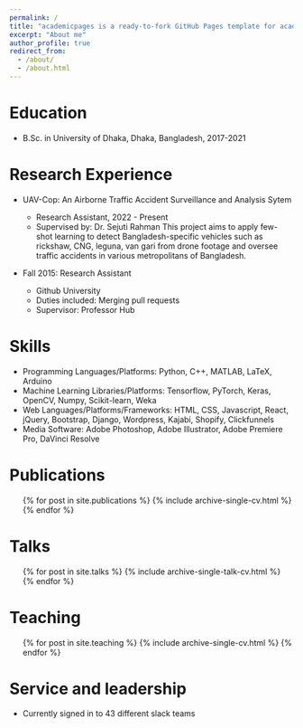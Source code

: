 ```yaml
---
permalink: /
title: "academicpages is a ready-to-fork GitHub Pages template for academic personal websites"
excerpt: "About me"
author_profile: true
redirect_from: 
  - /about/
  - /about.html
---
```


Education
======
* B.Sc. in University of Dhaka, Dhaka, Bangladesh, 2017-2021


Research Experience
======
* UAV-Cop: An Airborne Traffic Accident Surveillance and Analysis Sytem
  * Research Assistant, 2022 - Present
  * Supervised by: Dr. Sejuti Rahman
  This project aims to apply few-shot learning to detect Bangladesh-specific vehicles such as rickshaw, CNG, leguna, van gari from drone footage and oversee traffic accidents in various metropolitans of Bangladesh.

* Fall 2015: Research Assistant
  * Github University
  * Duties included: Merging pull requests
  * Supervisor: Professor Hub
  
Skills
======
* Programming Languages/Platforms: Python, C++, MATLAB, LaTeX, Arduino
* Machine Learning Libraries/Platforms: Tensorflow, PyTorch, Keras, OpenCV, Numpy, Scikit-learn, Weka
* Web Languages/Platforms/Frameworks: HTML, CSS, Javascript, React, jQuery, Bootstrap, Django, Wordpress, Kajabi, Shopify, Clickfunnels
* Media Software: Adobe Photoshop, Adobe Illustrator, Adobe Premiere Pro, DaVinci Resolve

Publications
======
  <ul>{% for post in site.publications %}
    {% include archive-single-cv.html %}
  {% endfor %}</ul>
  
Talks
======
  <ul>{% for post in site.talks %}
    {% include archive-single-talk-cv.html %}
  {% endfor %}</ul>
  
Teaching
======
  <ul>{% for post in site.teaching %}
    {% include archive-single-cv.html %}
  {% endfor %}</ul>
  
Service and leadership
======
* Currently signed in to 43 different slack teams
